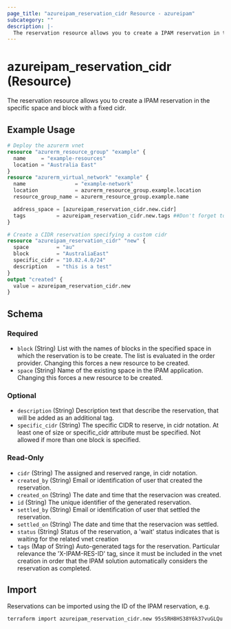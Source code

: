```yaml
---
page_title: "azureipam_reservation_cidr Resource - azureipam"
subcategory: ""
description: |-
  The reservation resource allows you to create a IPAM reservation in the specific space and block with a fixed cidr.
---
```


# azureipam_reservation_cidr (Resource)

The reservation resource allows you to create a IPAM reservation in the specific space and block with a fixed cidr.

## Example Usage

```terraform
# Deploy the azurerm vnet
resource "azurerm_resource_group" "example" {
  name     = "example-resources"
  location = "Australia East"
}
resource "azurerm_virtual_network" "example" {
  name                = "example-network"
  location            = azurerm_resource_group.example.location
  resource_group_name = azurerm_resource_group.example.name

  address_space = [azureipam_reservation_cidr.new.cidr]
  tags          = azureipam_reservation_cidr.new.tags ##Don't forget to add the auto-generated `X-IPAM-RES-ID` tag to the vnet.
}

# Create a CIDR reservation specifying a custom cidr
resource "azureipam_reservation_cidr" "new" {
  space         = "au"
  block         = "AustraliaEast"
  specific_cidr = "10.82.4.0/24"
  description   = "this is a test"
}
output "created" {
  value = azureipam_reservation_cidr.new
}
```

<!-- schema generated by tfplugindocs -->
## Schema

### Required

- `block` (String) List with the names of blocks in the specified space in which the reservation is to be create. The list is evaluated in the order provider. Changing this forces a new resource to be created.
- `space` (String) Name of the existing space in the IPAM application. Changing this forces a new resource to be created.

### Optional

- `description` (String) Description text that describe the reservation, that will be added as an additional tag.
- `specific_cidr` (String) The specific CIDR to reserve, in cidr notation. At least one of size or specific_cidr attribute must be specified. Not allowed if more than one block is specified.

### Read-Only

- `cidr` (String) The assigned and reserved range, in cidr notation.
- `created_by` (String) Email or identification of user that created the reservation.
- `created_on` (String) The date and time that the reservacion was created.
- `id` (String) The unique identifier of the generated reservation.
- `settled_by` (String) Email or identification of user that settled the reservation.
- `settled_on` (String) The date and time that the reservacion was settled.
- `status` (String) Status of the reservation, a 'wait' status indicates that is waiting for the related vnet creation
- `tags` (Map of String) Auto-generated tags for the reservation. Particular relevance the 'X-IPAM-RES-ID' tag, since it must be included in the vnet creation in order that the IPAM solution automatically considers the reservation as completed.

## Import

Reservations can be imported using the ID of the IPAM reservation, e.g.

```shell
terraform import azureipam_reservation_cidr.new 95s5RH8HS38Y6k37vuGLQu
```